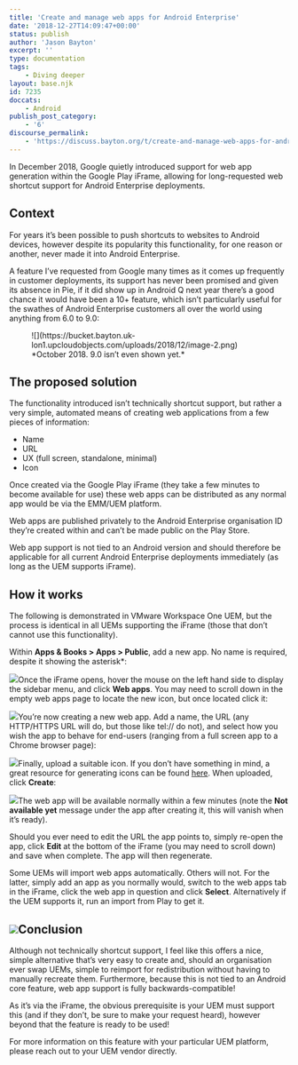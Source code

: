 ```yaml
---
title: 'Create and manage web apps for Android Enterprise'
date: '2018-12-27T14:09:47+00:00'
status: publish
author: 'Jason Bayton'
excerpt: ''
type: documentation
tags: 
    - Diving deeper
layout: base.njk
id: 7235
doccats:
    - Android
publish_post_category:
    - '6'
discourse_permalink:
    - 'https://discuss.bayton.org/t/create-and-manage-web-apps-for-android-enterprise/250'
---
```

In December 2018, Google quietly introduced support for web app generation within the Google Play iFrame, allowing for long-requested web shortcut support for Android Enterprise deployments.

Context
-------

For years it’s been possible to push shortcuts to websites to Android devices, however despite its popularity this functionality, for one reason or another, never made it into Android Enterprise.

A feature I’ve requested from Google many times as it comes up frequently in customer deployments, its support has never been promised and given its absence in Pie, if it did show up in Android Q next year there’s a good chance it would have been a 10+ feature, which isn’t particularly useful for the swathes of Android Enterprise customers all over the world using anything from 6.0 to 9.0:

<figure class="wp-block-image">![](https://bucket.bayton.uk-lon1.upcloudobjects.com/uploads/2018/12/image-2.png)<figcaption>*October 2018. 9.0 isn’t even shown yet.*</figcaption></figure>

The proposed solution
---------------------

The functionality introduced isn’t technically shortcut support, but rather a very simple, automated means of creating web applications from a few pieces of information:

- Name
- URL
- UX (full screen, standalone, minimal)
- Icon

Once created via the Google Play iFrame (they take a few minutes to become available for use) these web apps can be distributed as any normal app would be via the EMM/UEM platform.

Web apps are published privately to the Android Enterprise organisation ID they’re created within and can’t be made public on the Play Store.

Web app support is not tied to an Android version and should therefore be applicable for all current Android Enterprise deployments immediately (as long as the UEM supports iFrame).

How it works
------------

The following is demonstrated in VMware Workspace One UEM, but the process is identical in all UEMs supporting the iFrame (those that don’t cannot use this functionality).

Within **Apps &amp; Books &gt; Apps &gt; Public**, add a new app. No name is required, despite it showing the asterisk\*:

![](https://bucket.bayton.uk-lon1.upcloudobjects.com/uploads/2018/12/2018-12-27-14.30.06.gif)Once the iFrame opens, hover the mouse on the left hand side to display the sidebar menu, and click **Web apps**. You may need to scroll down in the empty web apps page to locate the new icon, but once located click it:

![](https://bucket.bayton.uk-lon1.upcloudobjects.com/uploads/2018/12/2018-12-27-14.32.31.gif)You’re now creating a new web app. Add a name, the URL (any HTTP/HTTPS URL will do, but those like tel:// do not), and select how you wish the app to behave for end-users (ranging from a full screen app to a Chrome browser page):

![](https://bucket.bayton.uk-lon1.upcloudobjects.com/uploads/2018/12/2018-12-27-14.33.01.gif)Finally, upload a suitable icon. If you don’t have something in mind, a great resource for generating icons can be found [here](https://romannurik.github.io/AndroidAssetStudio/icons-launcher.html). When uploaded, click **Create**:

![](https://bucket.bayton.uk-lon1.upcloudobjects.com/uploads/2018/12/2018-12-27-14.35.49.gif)The web app will be available normally within a few minutes (note the **Not available yet** message under the app after creating it, this will vanish when it’s ready).

Should you ever need to edit the URL the app points to, simply re-open the app, click **Edit** at the bottom of the iFrame (you may need to scroll down) and save when complete. The app will then regenerate.

Some UEMs will import web apps automatically. Others will not. For the latter, simply add an app as you normally would, switch to the web apps tab in the iFrame, click the web app in question and click **Select**. Alternatively if the UEM supports it, run an import from Play to get it.

![](https://bucket.bayton.uk-lon1.upcloudobjects.com/uploads/2018/12/image-3.png)Conclusion
----------

Although not technically shortcut support, I feel like this offers a nice, simple alternative that’s very easy to create and, should an organisation ever swap UEMs, simple to reimport for redistribution without having to manually recreate them. Furthermore, because this is not tied to an Android core feature, web app support is fully backwards-compatible!

As it’s via the iFrame, the obvious prerequisite is your UEM must support this (and if they don’t, be sure to make your request heard), however beyond that the feature is ready to be used!

For more information on this feature with your particular UEM platform, please reach out to your UEM vendor directly.